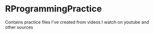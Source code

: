 # RProgrammingPractice
Contains practice files I've created from videos I watch on youtube and other sources
